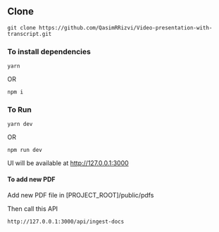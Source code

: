 ## Clone
```
git clone https://github.com/QasimRRizvi/Video-presentation-with-transcript.git
```

### To install dependencies
```
yarn
```
OR
```
npm i
```

### To Run
```
yarn dev
```
OR
```
npm run dev
```

UI will be available at http://127.0.0.1:3000

#### To add new PDF
Add new PDF file in [PROJECT_ROOT]/public/pdfs

Then call this API

```
http://127.0.0.1:3000/api/ingest-docs
```
